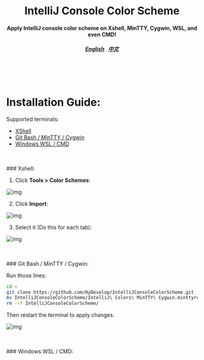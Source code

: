 <h1 align="center">
  <br>
  <br>
  IntelliJ Console Color Scheme
  <h4 align="center">
  Apply IntelliJ console color scheme on Xshell, MinTTY, Cygwin, WSL, and even CMD!
  </h4>
  <h5 align="center">
<a href="README.en_us.md">English</a>&nbsp;&nbsp;
<a href="README.zh_cn.md">中文</a>
</h5>
  <br>
  <br>
  <br>
</h1>

# Installation Guide:

Supported terminals: 

* [XShell](#xshell)
* [Git Bash / MinTTY / Cygwin](#mintty)
* [Windows WSL / CMD](#cmd)

<br>
<br>
<a name="xshell"></a>
### Xshell:

1. Click **Tools > Color Schemes**:

![img](https://i.imgur.com/1hRzY6B.png)

2. Click **Import**:

![img](https://i.imgur.com/FgTsOAt.png)

3. Select it (Do this for each tab):

![img](https://i.imgur.com/3lCQOqf.png)

<br>
<br>
<a name="mintty"></a>
### Git Bash / MinTTY / Cygwin:

Run those lines:

```sh
cd ~
git clone https://github.com/HyDevelop/IntelliJConsoleColorScheme.git
mv IntelliJConsoleColorScheme/IntelliJ\ Colors\ MinTTY\ Cygwin.minttyrc .minttyrc
rm -rf IntelliJConsoleColorScheme/
```

Then restart the terminal to apply changes.

![img](https://i.imgur.com/GSR0nN7.png)

<br>
<br>
<a name="cmd"></a>
### Windows WSL / CMD:

